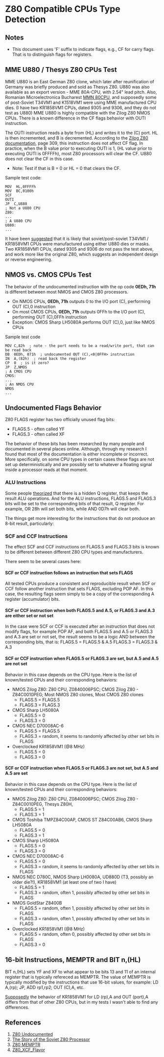 # Z80 Compatible CPUs Type Detection

## Notes

* This document uses 'F' suffix to indicate flags, e.g., CF for carry flags. That is to distinguish flags for registers.

## MME U880 / Thesys Z80 CPUs Test

MME U880 is an East German Z80 clone, which later after reunification of Germany was briefly produced and sold as Thesys Z80.
U880 was also available as an export version - MME 80A-CPU, with 2.54" lead pitch. Also, Romanian Microelectronica Bucharest [MMN 80CPU](https://en.wikipedia.org/wiki/MMN80CPU), and supposedly some of post-Soviet T34VM1 and K1518VM1 were using MME manufactured CPU dies. (I have two KR1858VM1 CPUs, dated 9305 and 9306, and they do not test as U880)
MME U880 is highly compatible with the Zilog Z80 NMOS CPUs. There is a known difference in the CF flags behavior with OUTI instruction.

The OUTI instruction reads a byte from (HL) and writes it to the (C) port. HL is then incremented, and B is decremented.
According to the [Zilog Z80 documentation](https://www.zilog.com/docs/z80/um0080.pdf), page 309, this instruction does not affect CF flag.
In practice, when the B value prior to executing OUTI is 1, (HL value prior to executing OUTI is 0FFFFh), most Z80 processors will clear the CF.
U880 does not clear the CF in this case.

* Note: Test if that is B = 0 or HL = 0 that clears the CF.

Sample test code:
```
MOV  HL,0FFFFh
MOV  BC,0100h
SCF
OUTI
JP  C,U880
; Not a U880 CPU
Z80:
...
; A U880 CPU
U880:
...
```

It have been [suggested](https://www.cpushack.com/2021/01/26/the-story-of-the-soviet-z80-processor/) that it is likely that soviet/post-soviet T34VM1 / KR1858VM1 CPUs were manufactured using either U880 dies or masks.
Two KR1858VM1 CPUs, dated 9305 and 9306 do not pass the test above, and work more like the original Z80, which suggests an independent design or reverse engineering.

## NMOS vs. CMOS CPUs Test

The behavior of the undocumented instruction with the op code **0EDh, 71h** is different between most NMOS and CMOS Z80 processors.
* On NMOS CPUs, **0EDh, 71h** outputs 0 to the I/O port (C), performing OUT (C),0 instruction
* On most CMOS CPUs, **0EDh, 71h** outputs 0FFh to the I/O port (C), performing OUT (C),0FFh instruction
* Exception: CMOS Sharp LH5080A performs OUT (C),0, just like NMOS CPUs

Sample test code
```
MOV	C,82h  ; note - the port needs to be a read/write port, that can be read back
DB	0EDh, 071h	; undocumented OUT (C),<0|0FFH> instruction
IN  A,(82h)  ; read back the register
CP  0  ; is it zero?
JP  Z,NMOS
; A CMOS CPU
CMOS:
...
; An NMOS CPU
NMOS
...
```

## Undocumented Flags Behavior

Z80 FLAGS register has two officially unused flag bits:
* FLAGS.5 - often called YF
* FLAGS.3 - often called XF

The behavior of these bits has been researched by many people and documented in several places online. Although, through my research I found that most of the
documentation is either incomplete or incorrect. More specifically, on some CPU types in certain cases these flags are not set up deterministically and are possibly set to whatever a floating signal inside a processor reads at that moment.

### ALU Instructions

Some people [theorized](https://github.com/redcode/Z80_XCF_Flavor) that there is a hidden Q register, that keeps the result ALU operations. And for the ALU instructions, FLAGS.5 and FLAGS.3 bits will be set to the corresponding bits of that result, Q register. For example, OR 28h will set both bits, while AND 0D7h will clear both.

The things get more interesting for the instructions that do not produce an 8-bit result, particularly:

### SCF and CCF Instructions

The effect SCF and CCF instructions on FLAGS.5 and FLAGS.3 bits is known to be different between different Z80 CPU types and manufacturers.

There seem to be several cases here:

#### SCF or CCF instruction follows an instruction that sets FLAGS

All tested CPUs produce a consistent and reproducible result when SCF or CCF follow another instruction that sets FLAGS, excluding POP AF. In this case, the resulting flags seem simply to be a copy of the corresponding A register (accumulator) bits.

#### SCF or CCF instruction when both FLAGS.5 and A.5, or FLAGS.3 and A.3 are either set or not set

In the case were SCF or CCF is executed after an instruction that does not modify flags, for example POP AF, and both FLAGS.5 and A.5 or FLAGS.3 and A.3 are set or not set, the result seems to be a logic AND between the corresponding bits, that is:
FLAGS.5 = FLAGS.5 & A.5
FLAGS.3 = FLAGS.3 & A.3

#### SCF or CCF instruction when FLAGS.5 or FLAGS.3 are set, but A.5 and A.5 are not set

Behavior in this case depends on the CPU type. Here is the list of known/tested CPUs and their corresponding behaviors:

* NMOS Zilog Z80: Z80 CPU, Z0840006PSC; CMOS Zilog Z80 - Z84C0010PEG; Most NMOS Z80 clones, Most CMOS Z80 clones
  * FLAGS.5 = FLAGS.5
  * FLAGS.3 = FLAGS.3
* CMOS Sharp LH5080A
  * FLAGS.5 = 0
  * FLAGS.3 = 0
* CMOS NEC D70008AC-6
  * FLAGS.5 = FLAGS.5
  * FLAGS.3 = random, it seems to randomly affected by other set bits in FLAGS
* Overclocked KR1858VM1 (@8 MHz)
  * FLAGS.5 = 0
  * FLAGS.3 = 0

#### SCF or CCF instruction when FLAGS.5 or FLAGS.3 are not set, but A.5 and A.5 are set

Behavior in this case depends on the CPU type. Here is the list of known/tested CPUs and their corresponding behaviors:

* NMOS Zilog Z80: Z80 CPU, Z0840006PSC; CMOS Zilog Z80 - Z84C0010PEG, Thesys Z80H, 
  * FLAGS.5 = 1
  * FLAGS.3 = 1
* CMOS Toshiba TMPZ84C00AP, CMOS ST Z84C00AB6, CMOS Sharp LH5080A
  * FLAGS.5 = 0
  * FLAGS.3 = 1
* CMOS Sharp LH5080A
  * FLAGS.5 = 0
  * FLAGS.3 = 0
* CMOS NEC D70008AC-6
  * FLAGS.5 = 0
  * FLAGS.3 = random, it seems to randomly affected by other set bits in FLAGS
* NMOS NEC D780C, NMOS Sharp LH0080A, UD880D (T3, possibly an older die?!), KR1858VM1 (at least one of two I have)
  * FLAGS.5 = 1
  * FLAGS.3 = random, often 1, possibly affected by other set bits in FLAGS
* NMOS GoldStar Z8400B
  * FLAGS.5 = random, often 1, possibly affected by other set bits in FLAGS
  * FLAGS.3 = random, often 1, possibly affected by other set bits in FLAGS
* Overclocked KR1858VM1 (@8 MHz)
  * FLAGS.5 = random, often 0, possibly affected by other set bits in FLAGS
  * FLAGS.3 = 0

## 16-bit Instructions, MEMPTR and BIT n,(HL)

BIT n,(HL) sets YF and XF to what appear to be bits 13 and 11 of an internal register that is typically refereced as MEMPTR.
The value of MEMPTR is typically modified by the instructions that use 16-bit values, for example: LD A,(rp); JP, ADD rp1,rp2; OUT (C),A, etc.

[Supposedly](https://gist.github.com/drhelius/8497817) the behavior of KR1858VM1 for LD (rp),A and OUT (port),A differs from that of other Z80 CPUs, but in my tests I wasn't able to find any differences.

## References

1. [Z80 Undocumented](http://www.myquest.nl/z80undocumented/z80-documented-v0.91.pdf)
2. [The Story of the Soviet Z80 Processor](https://www.cpushack.com/2021/01/26/the-story-of-the-soviet-z80-processor/)
3. [Z80 MEMPTR](https://gist.github.com/drhelius/8497817)
4. [Z80_XCF_Flavor](https://github.com/redcode/Z80_XCF_Flavor)
